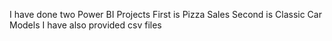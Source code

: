 I have done two Power BI Projects 
First is Pizza Sales
Second is Classic Car Models 
I have also provided csv files 
